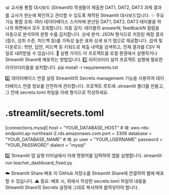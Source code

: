 📊 교사용 통합 대시보드 (Streamlit)
학생들이 제출한 DAT1, DAT2, DAT3 과제 결과를 교사가 한눈에 확인하고 관리할 수 있도록 제작된 Streamlit 대시보드입니다.
✨ 주요 기능
통합 조회: 여러 데이터베이스 스키마에 분산된 DAT1, DAT2, DAT3 테이블을 하나의 화면에서 모두 조회합니다.
자동 감지: 테이블의 answerN, feedbackN 컬럼을 자동으로 분석하여 문항 수를 감지합니다.
상세 분석: JSON 형식으로 저장된 채점 결과(점수, 성취 수준, 피드백 등)를 가독성 높은 표와 상세 보기 탭으로 제공합니다.
검색 및 다운로드: 학번, 답안, 피드백 등 키워드로 제출 내역을 검색하고, 전체 결과를 CSV 파일로 내려받을 수 있습니다.
🚀 실행 가이드
이 프로젝트를 로컬 환경에서 실행하거나 Streamlit Share에 배포하는 방법입니다.
1️⃣ 라이브러리 설치
프로젝트 실행에 필요한 라이브러리들을 설치합니다.
pip install -r requirements.txt


2️⃣ 데이터베이스 연결 설정
Streamlit의 Secrets management 기능을 사용하여 데이터베이스 연결 정보를 안전하게 관리합니다. 프로젝트 루트에 .streamlit 폴더를 만들고, 그 안에 secrets.toml 파일을 아래 형식으로 작성하세요.
# .streamlit/secrets.toml

[connections.mysql]
host = "YOUR_DATABASE_HOST"       # 예: aws-rds-endpoint.ap-northeast-2.rds.amazonaws.com
port = 3306
database = "YOUR_DATABASE_NAME"    # 예: pr
user = "YOUR_USERNAME"
password = "YOUR_PASSWORD"
dialect = "mysql"


3️⃣ Streamlit 앱 실행
터미널에서 아래 명령어를 입력하여 앱을 실행합니다.
streamlit run teacher_dashboard_fixed.py


☁️ Streamlit Share 배포
이 GitHub 저장소를 Streamlit Share에 연결하여 웹에 배포할 수 있습니다.
⚠️ 중요: 배포 시, 위에서 작성한 secrets.toml 파일의 내용을 Streamlit Share의 Secrets 설정에 그대로 복사하여 붙여넣어야 합니다.
